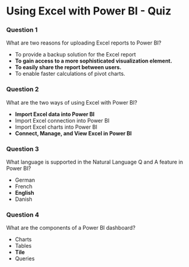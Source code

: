 # Using Excel with Power BI - Quiz

### Question 1

What are two reasons for uploading Excel reports to Power BI?

- To provide a backup solution for the Excel report
- **To gain access to a more sophisticated visualization element.**
- **To easily share the report between users.**
- To enable faster calculations of pivot charts.

### Question 2

What are the two ways of using Excel with Power BI?

- **Import Excel data into Power BI**
- Import Excel connection into Power BI
- Import Excel charts into Power BI
- **Connect, Manage, and View Excel in Power BI**

### Question 3

What language is supported in the Natural Language Q and A feature in Power BI?

- German
- French
- **English**
- Danish

### Question 4

What are the components of a Power BI dashboard?

- Charts
- Tables
- **Tile**
- Queries